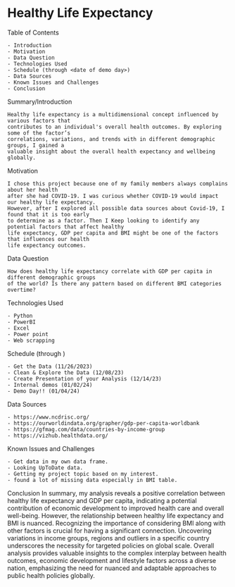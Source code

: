 # Healthy Life Expectancy 

Table of Contents

    - Introduction
    - Motivation
    - Data Question
    - Technologies Used
    - Schedule (through <date of demo day>)
    - Data Sources
    - Known Issues and Challenges
    - Conclusion

Summary/Introduction

    Healthy life expectancy is a multidimensional concept influenced by various factors that 
    contributes to an individual's overall health outcomes. By exploring some of the factor’s
    correlations, variations, and trends with in different demographic groups, I gained a 
    valuable insight about the overall health expectancy and wellbeing globally.

Motivation

    I chose this project because one of my family members always complains about her health 
    after she had COVID-19. I was curious whether COVID-19 would impact our healthy life expectancy.
    However, after I explored all possible data sources about Covid-19, I found that it is too early
    to determine as a factor. Then I Keep looking to identify any potential factors that affect healthy
    life expectancy, GDP per capita and BMI might be one of the factors that influences our health 
    life expectancy outcomes.

Data Question

    How does healthy life expectancy correlate with GDP per capita in different demographic groups
    of the world? Is there any pattern based on different BMI categories overtime?
    
Technologies Used

    - Python
    - PowerBI
    - Excel
    - Power point
    - Web scrapping

Schedule (through <date of demo day>)

    - Get the Data (11/26/2023)
    - Clean & Explore the Data (12/08/23)
    - Create Presentation of your Analysis (12/14/23)
    - Internal demos (01/02/24)
    - Demo Day!! (01/04/24)

Data Sources

    - https://www.ncdrisc.org/
	- https://ourworldindata.org/grapher/gdp-per-capita-worldbank
	- https://gfmag.com/data/countries-by-income-group
	- https://vizhub.healthdata.org/

Known Issues and Challenges

    - Get data in my own data frame.
	- Looking UpToDate data.
    - Getting my project topic based on my interest.
    - found a lot of missing data especially in BMI table.

Conclusion
 In summary, my analysis reveals a positive correlation between healthy life expectancy and GDP per capita,
    indicating a potential contribution of economic development to improved health care and overall well-being.
    However, the relationship between healthy life expectancy and BMI is nuanced. Recognizing the importance of
    considering BMI along with other factors is crucial for having a significant connection. Uncovering  variations
    in income groups, regions and outliers in a specific country underscores the necessity for targeted policies on
    global scale. Overall analysis provides valuable insights to the complex interplay between health outcomes,
    economic development and lifestyle factors across a diverse nation, emphasizing the need for nuanced and 
    adaptable approaches to public health policies globally.


